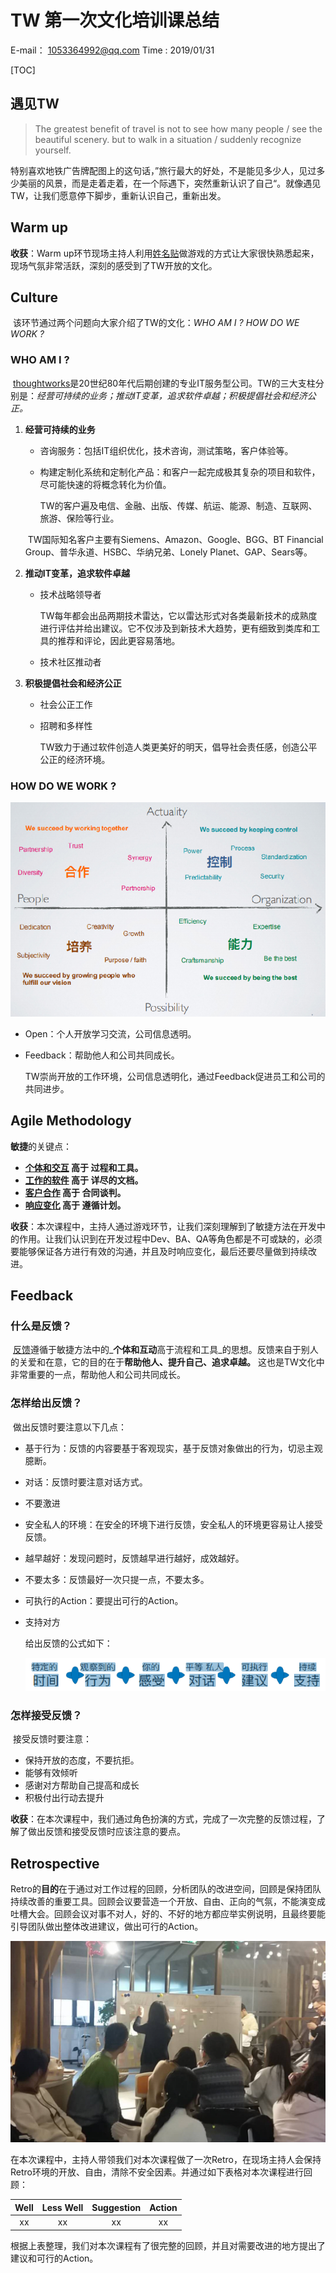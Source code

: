 # TW 第一次文化培训课总结

E-mail： <1053364992@qq.com>        Time : 2019/01/31 

[TOC]
## 遇见TW
> The greatest benefit of travel is not to see how many people / see the beautiful scenery. but to walk in a situation / suddenly recognize yourself. 

​      特别喜欢地铁广告牌配图上的这句话，”旅行最大的好处，不是能见多少人，见过多少美丽的风景，而是走着走着，在一个际遇下，突然重新认识了自己“。就像遇见TW，让我们愿意停下脚步，重新认识自己，重新出发。
## Warm up

**收获**：Warm up环节现场主持人利用<u>姓名贴</u>做游戏的方式让大家很快熟悉起来，现场气氛非常活跃，深刻的感受到了TW开放的文化。

## Culture

​       该环节通过两个问题向大家介绍了TW的文化：_WHO AM I ? HOW DO WE WORK ?_

### WHO AM I ? 

​      [thoughtworks](https://baike.baidu.com/item/ThoughtWorks/5236600 "TW百科")是20世纪80年代后期创建的专业IT服务型公司。TW的三大支柱分别是：_经营可持续的业务；推动IT变革，追求软件卓越；积极提倡社会和经济公正。_

1. **经营可持续的业务**

   + 咨询服务：包括IT组织优化，技术咨询，测试策略，客户体验等。

   + 构建定制化系统和定制化产品：和客户一起完成极其复杂的项目和软件，尽可能快速的将概念转化为价值。

     TW的客户遍及电信、金融、出版、传媒、航运、能源、制造、互联网、旅游、保险等行业。

   ​       TW国际知名客户主要有Siemens、Amazon、Google、BGG、BT Financial Group、普华永道、HSBC、华纳兄弟、Lonely Planet、GAP、Sears等。

2. **推动IT变革，追求软件卓越**

   + 技术战略领导者

     ​	TW每年都会出品两期技术雷达，它以雷达形式对各类最新技术的成熟度进行评估并给出建议。它不仅涉及到新技术大趋势，更有细致到类库和工具的推荐和评论，因此更容易落地。

   + 技术社区推动者

3. **积极提倡社会和经济公正**

   + 社会公正工作

   + 招聘和多样性

     TW致力于通过软件创造人类更美好的明天，倡导社会责任感，创造公平公正的经济环境。

### HOW DO WE WORK ?

![How dou we work?](houdowework.png)

+ Open：个人开放学习交流，公司信息透明。

+ Feedback：帮助他人和公司共同成长。

  TW崇尚开放的工作环境，公司信息透明化，通过Feedback促进员工和公司的共同进步。

## Agile Methodology 

**敏捷**的关键点：

+ **<u>个体和交互</u> 高于 过程和工具。**
+ **<u>工作的软件</u> 高于 详尽的文档。**
+ **<u>客户合作</u> 高于 合同谈判。**
+ **<u>响应变化</u> 高于 遵循计划。**

**收获**：本次课程中，主持人通过游戏环节，让我们深刻理解到了敏捷方法在开发中的作用。让我们认识到在开发过程中Dev、BA、QA等角色都是不可或缺的，必须要能够保证各方进行有效的沟通，并且及时响应变化，最后还要尽量做到持续改进。

## Feedback

### 什么是反馈？

​	[反馈](https://baike.so.com/doc/5384190-5620599.html "百科")遵循于敏捷方法中的_**个体和互动**高于流程和工具_的思想。反馈来自于别人的关爱和在意，它的目的在于**帮助他人、提升自己、追求卓越。** 这也是TW文化中非常重要的一点，帮助他人和公司共同成长。

### 怎样给出反馈？

​	做出反馈时要注意以下几点：

   + 基于行为：反馈的内容要基于客观现实，基于反馈对象做出的行为，切忌主观臆断。

   + 对话：反馈时要注意对话方式。

   + 不要激进

   + 安全私人的环境：在安全的环境下进行反馈，安全私人的环境更容易让人接受反馈。

   + 越早越好：发现问题时，反馈越早进行越好，成效越好。

   + 不要太多：反馈最好一次只提一点，不要太多。

   + 可执行的Action：要提出可行的Action。

   + 支持对方

     给出反馈的公式如下：

     ![做出反馈](feedback1.png)

### 怎样接受反馈？

​	接受反馈时要注意：

+ 保持开放的态度，不要抗拒。
+ 能够有效倾听
+ 感谢对方帮助自己提高和成长
+ 积极付出行动去提升

**收获**：在本次课程中，我们通过角色扮演的方式，完成了一次完整的反馈过程，了解了做出反馈和接受反馈时应该注意的要点。

## Retrospective

​	Retro的**目的**在于通过对工作过程的回顾，分析团队的改进空间，回顾是保持团队持续改善的重要工具。回顾会议要营造一个开放、自由、正向的气氛，不能演变成吐槽大会。回顾会议对事不对人，好的、不好的地方都应举实例说明，且最终要能引导团队做出整体改进建议，做出可行的Action。

![Retro](retro.jpg)

​	在本次课程中，主持人带领我们对本次课程做了一次Retro，在现场主持人会保持Retro环境的开放、自由，清除不安全因素。并通过如下表格对本次课程进行回顾：

| Well | Less Well | Suggestion | Action |
|:----:|:---------:|:----------:|:------:|
|  xx  |   xx      | xx         |    xx  |

​	根据上表整理，我们对本次课程有了很完整的回顾，并且对需要改进的地方提出了建议和可行的Action。




























































